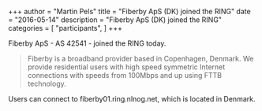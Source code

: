 +++
author = "Martin Pels"
title = "Fiberby ApS (DK) joined the RING"
date = "2016-05-14"
description = "Fiberby ApS (DK) joined the RING"
categories = [
    "participants",
]
+++

Fiberby ApS - AS 42541 - joined the RING today.

> Fiberby is a broadband provider based in Copenhagen, Denmark. We provide residential users with high speed symmetric Internet connections with speeds from 100Mbps and up using FTTB technology.

Users can connect to fiberby01.ring.nlnog.net, which is located in Denmark.

